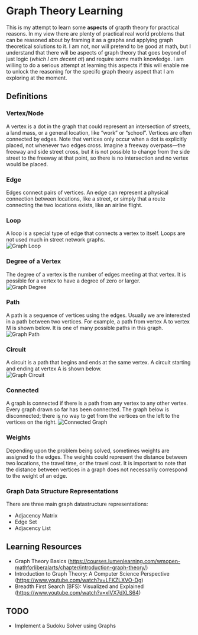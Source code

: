 
# Graph Theory Learning

This is my attempt to learn some **aspects** of grapth theory for practical reasons. In my view there are plenty of practical real world problems that can be reasoned about by framing it as a graphs and applying graph theoretical solutions to it. I am not, nor will pretend to be good at math, but I understand that there will be aspects of graph theory that goes beyond of just logic (*which I am decent at*) and require some math knowledge. I am willing to do a serious attempt at learning this aspects if this will enable me to unlock the reasoning for the specifc graph theory aspect that I am exploring at the moment.

## Definitions

### Vertex/Node

A vertex is a dot in the graph that could represent an intersection of streets, a land mass, or a general location, like “work” or “school”. Vertices are often connected by edges. Note that vertices only occur when a dot is explicitly placed, not whenever two edges cross. Imagine a freeway overpass—the freeway and side street cross, but it is not possible to change from the side street to the freeway at that point, so there is no intersection and no vertex would be placed.

### Edge

Edges connect pairs of vertices. An edge can represent a physical connection between locations, like a street, or simply that a route connecting the two locations exists, like an airline flight.

### Loop

A loop is a special type of edge that connects a vertex to itself. Loops are not used much in street network graphs.  
![Graph Loop](https://s3-us-west-2.amazonaws.com/courses-images-archive-read-only/wp-content/uploads/sites/282/2016/01/20155118/Fig2_5_7.png "Graph Loop")

### Degree of a Vertex

The degree of a vertex is the number of edges meeting at that vertex. It is possible for a vertex to have a degree of zero or larger.  
![Graph Degree](https://s3-us-west-2.amazonaws.com/courses-images-archive-read-only/wp-content/uploads/sites/282/2016/01/20155120/Fig2_5_11.png "Graph Degree")

### Path

A path is a sequence of vertices using the edges. Usually we are interested in a path between two vertices. For example, a path from vertex A to vertex M is shown below. It is one of many possible paths in this graph.
![Graph Path](https://s3-us-west-2.amazonaws.com/courses-images-archive-read-only/wp-content/uploads/sites/282/2016/01/20155122/Fig2_5_13.png "Graph Path")

### Circuit

A circuit is a path that begins and ends at the same vertex. A circuit starting and ending at vertex A is shown below.  
![Graph Circuit](https://s3-us-west-2.amazonaws.com/courses-images-archive-read-only/wp-content/uploads/sites/282/2016/01/20155123/Fig2_5_14.png "Graph Circuit")

### Connected

A graph is connected if there is a path from any vertex to any other vertex. Every graph drawn so far has been connected. The graph below is disconnected; there is no way to get from the vertices on the left to the vertices on the right.
![Connected Graph](https://s3-us-west-2.amazonaws.com/courses-images-archive-read-only/wp-content/uploads/sites/282/2016/01/20155124/Fig2_5_15.png "Connected Graph")

### Weights

Depending upon the problem being solved, sometimes weights are assigned to the edges. The weights could represent the distance between two locations, the travel time, or the travel cost. It is important to note that the distance between vertices in a graph does not necessarily correspond to the weight of an edge.

### Graph Data Structure Representations

There are three main graph datastructure representations:

- Adjacency Matrix
- Edge Set
- Adjacency List

## Learning Resources

- Graph Theory Basics (<https://courses.lumenlearning.com/wmopen-mathforliberalarts/chapter/introduction-graph-theory/>)
- Introduction to Graph Theory: A Computer Science Perspective (<https://www.youtube.com/watch?v=LFKZLXVO-Dg>)
- Breadth First Search (BFS): Visualized and Explained (<https://www.youtube.com/watch?v=xlVX7dXLS64>)

## TODO

- Implement a Sudoku Solver using Graphs

